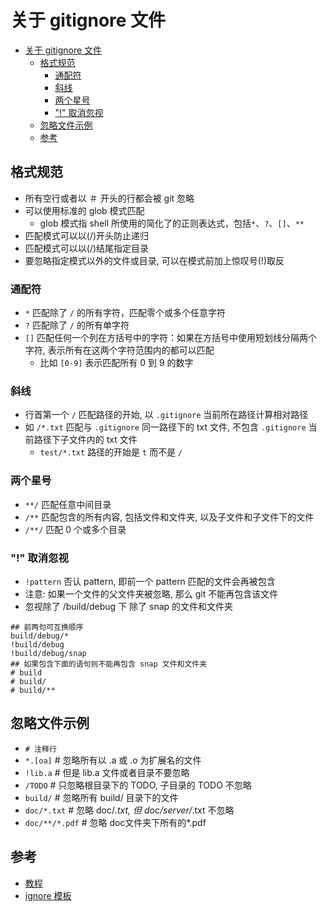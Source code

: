 # 关于 gitignore 文件

- [关于 gitignore 文件](#%E5%85%B3%E4%BA%8E-gitignore-%E6%96%87%E4%BB%B6)
  - [格式规范](#%E6%A0%BC%E5%BC%8F%E8%A7%84%E8%8C%83)
    - [通配符](#%E9%80%9A%E9%85%8D%E7%AC%A6)
    - [斜线](#%E6%96%9C%E7%BA%BF)
    - [两个星号](#%E4%B8%A4%E4%B8%AA%E6%98%9F%E5%8F%B7)
    - ["!" 取消忽视](#%22%22-%E5%8F%96%E6%B6%88%E5%BF%BD%E8%A7%86)
  - [忽略文件示例](#%E5%BF%BD%E7%95%A5%E6%96%87%E4%BB%B6%E7%A4%BA%E4%BE%8B)
  - [参考](#%E5%8F%82%E8%80%83)

## 格式规范

- 所有空行或者以 ＃ 开头的行都会被 git 忽略
- 可以使用标准的 glob 模式匹配
  - glob 模式指 shell 所使用的简化了的正则表达式，包括`*`、`?`、`[]`、`**`
- 匹配模式可以以(/)开头防止递归
- 匹配模式可以以(/)结尾指定目录
- 要忽略指定模式以外的文件或目录, 可以在模式前加上惊叹号(!)取反

### 通配符

- `*` 匹配除了 `/` 的所有字符，匹配零个或多个任意字符
- `?` 匹配除了 `/` 的所有单字符
- `[]` 匹配任何一个列在方括号中的字符：如果在方括号中使用短划线分隔两个字符, 表示所有在这两个字符范围内的都可以匹配
  - 比如 `[0-9]` 表示匹配所有 0 到 9 的数字

### 斜线

- 行首第一个 `/` 匹配路径的开始, 以 `.gitignore` 当前所在路径计算相对路径
- 如 `/*.txt` 匹配与 `.gitignore` 同一路径下的 txt 文件, 不包含 `.gitignore` 当前路径下子文件内的 txt 文件
  - `test/*.txt` 路径的开始是 `t` 而不是 `/`

### 两个星号

- `**/` 匹配任意中间目录
- `/**` 匹配包含的所有内容, 包括文件和文件夹, 以及子文件和子文件下的文件
- `/**/` 匹配 0 个或多个目录

### "!" 取消忽视

- `!pattern` 否认 pattern, 即前一个 pattern 匹配的文件会再被包含
- 注意: 如果一个文件的父文件夹被忽略, 那么 git 不能再包含该文件
- 忽视除了 /build/debug 下 除了 snap 的文件和文件夹

```gitignore
## 前两句可互换顺序
build/debug/*
!build/debug
!build/debug/snap
## 如果包含下面的语句则不能再包含 snap 文件和文件夹
# build
# build/
# build/**
```

## 忽略文件示例

- `# 注释行`
- `*.[oa]`        # 忽略所有以 .a 或 .o 为扩展名的文件
- `!lib.a`        # 但是 lib.a 文件或者目录不要忽略
- `/TODO`         # 只忽略根目录下的 TODO, 子目录的 TODO 不忽略
- `build/`        # 忽略所有 build/ 目录下的文件
- `doc/*.txt`     # 忽略 doc/*.txt, 但 doc/server/*.txt 不忽略
- `doc/**/*.pdf`  # 忽略 doc文件夹下所有的*.pdf

## 参考

- [教程](https://git-scm.com/docs/gitignore)
- [ignore 模板](https://github.com/github/gitignore)
